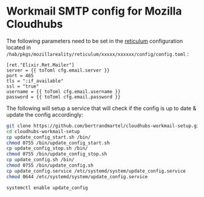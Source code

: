 # Workmail SMTP config for Mozilla Cloudhubs 

The following parameters need to be set in the [reticulum](https://github.com/mozilla/reticulum) configuration located in `/hab/pkgs/mozillareality/reticulum/xxxxx/xxxxxx/config/config.toml` :

```
[ret."Elixir.Ret.Mailer"]
server = {{ toToml cfg.email.server }}
port = 465
tls = ":if_available"
ssl = "true"
username = {{ toToml cfg.email.username }}
password = {{ toToml cfg.email.password }}
```

The following will setup a service that will check if the config is up to date & update the config accordingly:

```bash
git clone https://github.com/bertrandmartel/cloudhubs-workmail-setup.git
cd cloudhubs-workmail-setup
cp update_config_start.sh /bin/
chmod 0755 /bin/update_config_start.sh
cp update_config_stop.sh /bin/
chmod 0755 /bin/update_config_stop.sh
cp update_config.sh /bin/
chmod 0755 /bin/update_config.sh
cp update_config.service /etc/systemd/system/update_config.service
chmod 0644 /etc/systemd/system/update_config.service

systemctl enable update_config
```